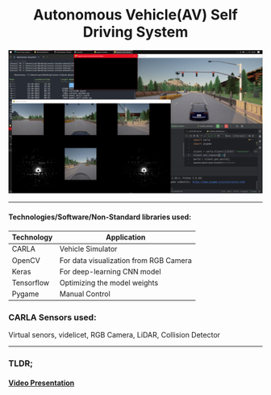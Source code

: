 <h1 align='center'>Autonomous Vehicle(AV) Self Driving System</h1>
<div align='center'>
    <img src='./assets/simulation_preview.png' alt='Preview of the autonomous-driving simulation'/>
</div>

---

#### Technologies/Software/Non-Standard libraries used:

| Technology | Application                           |
| ---------- | ------------                          |
| CARLA      | Vehicle Simulator                     |
| OpenCV     | For data visualization from RGB Camera|
| Keras      | For deep-learning CNN model           |
| Tensorflow | Optimizing the model weights          |
| Pygame     | Manual Control                        |

### CARLA Sensors used:
Virtual senors, videlicet, RGB Camera, LiDAR, Collision Detector

---
### TLDR;
#### [Video Presentation](https://drive.google.com/drive/folders/1te0HDyyQaOI47RANxhuFZEUii8KMuGsd?usp=share_link)